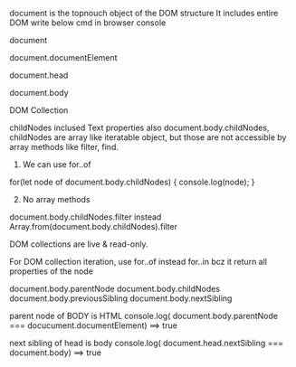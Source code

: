 document is the topnouch object of the DOM structure
It includes entire DOM
write below cmd in browser console

document
<!DOCTYPE html>
<html>
<head>
</head>
<body>
</body>
</html>

document.documentElement
<html>
<head>
</head>
<body>
</body>
</html>

document.head
<head>
</head>


document.body
<body>
</body>

DOM Collection

childNodes inclused Text properties also
document.body.childNodes, childNodes are array like iteratable object, but those are not accessible by array methods like filter, find.

1. We can use for..of

for(let node of document.body.childNodes) {
    console.log(node);
}

2. No array methods

document.body.childNodes.filter instead Array.from(document.body.childNodes).filter

DOM collections are live & read-only.

For DOM collection iteration, use for..of instead for..in bcz it return all properties of the node

document.body.parentNode
document.body.childNodes
document.body.previousSibling
document.body.nextSibling


parent node of BODY is HTML
console.log( document.body.parentNode === docucument.documentElement) ==> true

next sibling of head is body
console.log( document.head.nextSibling === document.body) ==> true